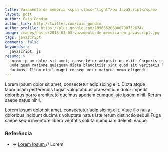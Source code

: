 ```yaml
---
title: Vazamento de memória <span class="light">em JavaScript</span>
layout: post
author: Caio Gondim
author_link: http://twitter.com/caio_gondim
author_profile: https://plus.google.com/109656206006790732674/
image: images/posts/2013-03-03-vazamento-de-memoria-em-javascript.jpg
tags: javascript
comments: false
keywords: >
  javascript, js
resumo: >
  Lorem ipsum dolor sit amet, consectetur adipisicing elit. Corporis nihil et
  unde quam ratione quisquam dicta blanditiis sint quod sit veritatis labore
  ducimus. Illum nihil magni consequuntur maiores nemo eligendi!
---
```


Lorem ipsum dolor sit amet, consectetur adipisicing elit. Dicta atque laboriosam
perferendis fugiat voluptatibus praesentium dolor impedit doloribus porro
architecto ducimus aperiam cumque iste ipsum nihil. Rerum saepe natus nihil.

Lorem ipsum dolor sit amet, consectetur adipisicing elit. Vitae illo nulla
doloribus incidunt ducimus voluptate natus iste rerum distinctio sequi! Fuga
saepe sequi inventore libero veritatis soluta numquam deleniti eaque.

<aside class="fonte">
  <h3>Referência</h3>
  <ul>
    <li>→
      <a href="#">
        Lorem Ipsum
      </a>
      <span class="comment">// Lorem</span>
    </li>
  </ul>
</aside>
